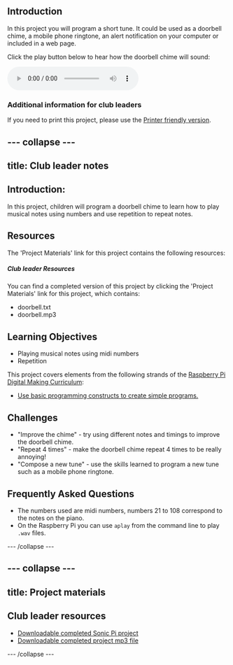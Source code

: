 ## Introduction

In this project you will program a short tune. It could be used as a doorbell chime, a mobile phone ringtone, an alert notification on your computer or included in a web page.

<div id="audio-preview" class="pdf-hidden">

Click the play button below to hear how the doorbell chime will sound:

<audio controls preload>
  <source src="resources/doorbell.mp3" type="audio/mpeg">
Your browser does not support the <code>audio</code> element.
</audio>

</div>

### Additional information for club leaders

If you need to print this project, please use the [Printer friendly version](https://projects.raspberrypi.org/en/projects/compose-tune/print).


--- collapse ---
---
title: Club leader notes
---


## Introduction:
In this project, children will program a doorbell chime to learn how to play musical notes using numbers and use repetition to repeat notes.

## Resources

The 'Project Materials' link for this project contains the following resources:

##### Club leader Resources

You can find a completed version of this project by clicking the 'Project Materials' link for this project, which contains:

+ doorbell.txt
+ doorbell.mp3

## Learning Objectives
+ Playing musical notes using midi numbers
+ Repetition

This project covers elements from the following strands of the [Raspberry Pi Digital Making Curriculum](http://rpf.io/curriculum):

+ [Use basic programming constructs to create simple programs.](https://www.raspberrypi.org/curriculum/programming/creator)

## Challenges
+ "Improve the chime" - try using different notes and timings to improve the doorbell chime.
+ "Repeat 4 times" - make the doorbell chime repeat 4 times to be really annoying!
+ "Compose a new tune" - use the skills learned to program a new tune such as a mobile phone ringtone.

## Frequently Asked Questions
+ The numbers used are midi numbers, numbers 21 to 108 correspond to the notes on the piano.
+ On the Raspberry Pi you can use `aplay` from the command line to play `.wav` files.


--- /collapse ---


--- collapse ---
---
title: Project materials
---


## Club leader resources
* [Downloadable completed Sonic Pi project](resources/doorbell.txt)
* [Downloadable completed project mp3 file](resources/doorbell.mp3)

--- /collapse ---
